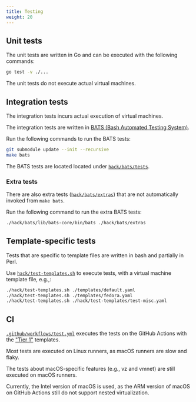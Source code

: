 ```yaml
---
title: Testing
weight: 20
---
```


## Unit tests

The unit tests are written in Go and can be executed with the following commands:

```bash
go test -v ./...
```

The unit tests do not execute actual virtual machines.

## Integration tests

The integration tests incurs actual execution of virtual machines.

The integration tests are written in [BATS (Bash Automated Testing System)](https://github.com/bats-core/bats-core).

Run the following commands to run the BATS tests:

```bash
git submodule update --init --recursive
make bats
```

The BATS tests are located located under [`hack/bats/tests`](https://github.com/lima-vm/lima/tree/master/hack/bats/tests).

### Extra tests
There are also extra tests ([`hack/bats/extras`](https://github.com/lima-vm/lima/tree/master/hack/bats/extras)) that are not automatically
invoked from `make bats`.

Run the following command to run the extra BATS tests:

```bash
./hack/bats/lib/bats-core/bin/bats ./hack/bats/extras
```

## Template-specific tests

Tests that are specific to template files are written in bash and partially in Perl.

Use [`hack/test-templates.sh`](https://github.com/lima-vm/lima/blob/master/hack/test-templates.sh)
to execute tests, with a virtual machine template file, e.g.,:

```bash
./hack/test-templates.sh ./templates/default.yaml
./hack/test-templates.sh ./templates/fedora.yaml
./hack/test-templates.sh ./hack/test-templates/test-misc.yaml
```

## CI

[`.github/workflows/test.yml`](https://github.com/lima-vm/lima/blob/master/.github/workflows/test.yml)
executes the tests on the GitHub Actions with the ["Tier 1"](../../templates/) templates.

Most tests are executed on Linux runners, as macOS runners are slow and flaky.

The tests about macOS-specific features (e.g., vz and vmnet) are still executed on macOS runners.

Currently, the Intel version of macOS is used, as the ARM version of macOS on GitHub Actions still
do not support nested virtualization.

